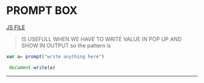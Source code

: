 # PROMPT BOX
[JS FILE](../JS/20-prompt-box.js)
> IS USEFULL WHEN WE HAVE TO WRITE VALUE IN POP UP AND SHOW IN OUTPUT
> so the pattern is 
```javascript
var a= prompt("write anything here")

 document.write(a)
```
---
